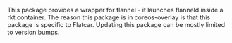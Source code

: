 This package provides a wrapper for flannel - it launches flanneld
inside a rkt container. The reason this package is in coreos-overlay
is that this package is specific to Flatcar. Updating this package can
be mostly limited to version bumps.
